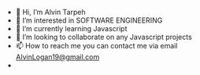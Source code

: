 - 👋 Hi, I’m Alvin Tarpeh
- 👀 I’m interested in  SOFTWARE ENGINEERING
- 🌱 I’m currently learning Javascript
- 💞️ I’m looking to collaborate on any Javascript projects
- 📫 How to reach me you can contact me via email AlvinLogan19@gmail.com
-
<!---
Alvin1191/Alvin1191 is a ✨ special ✨ repository because its `README.md` (this file) appears on your GitHub profile.
You can click the Preview link to take a look at your changes.
--->

